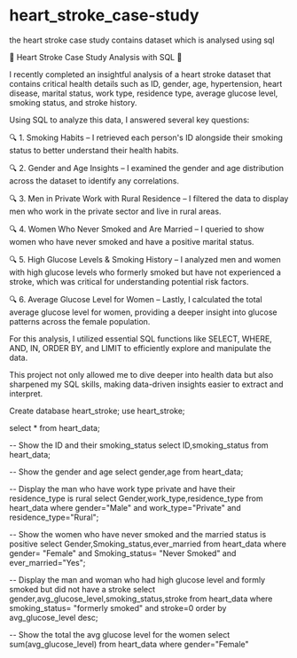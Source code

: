 # heart_stroke_case-study
the heart stroke case study contains dataset which is analysed using sql


🚨 Heart Stroke Case Study Analysis with SQL 🚨

I recently completed an insightful analysis of a heart stroke dataset that contains critical health details such as ID, gender, age, hypertension, heart disease, marital status, work type, residence type, average glucose level, smoking status, and stroke history.

Using SQL to analyze this data, I answered several key questions:

🔍 1. Smoking Habits – I retrieved each person's ID alongside their smoking status to better understand their health habits.

🔍 2. Gender and Age Insights – I examined the gender and age distribution across the dataset to identify any correlations.

🔍 3. Men in Private Work with Rural Residence – I filtered the data to display men who work in the private sector and live in rural areas.

🔍 4. Women Who Never Smoked and Are Married – I queried to show women who have never smoked and have a positive marital status.

🔍 5. High Glucose Levels & Smoking History – I analyzed men and women with high glucose levels who formerly smoked but have not experienced a stroke, which was critical for understanding potential risk factors.

🔍 6. Average Glucose Level for Women – Lastly, I calculated the total average glucose level for women, providing a deeper insight into glucose patterns across the female population.

For this analysis, I utilized essential SQL functions like SELECT, WHERE, AND, IN, ORDER BY, and LIMIT to efficiently explore and manipulate the data.

This project not only allowed me to dive deeper into health data but also sharpened my SQL skills, making data-driven insights easier to extract and interpret.

Create database heart_stroke;
use heart_stroke;

select * from heart_data;

-- Show the ID and their smoking_status
select ID,smoking_status
from heart_data;

-- Show the gender and age
select gender,age
from heart_data;

-- Display the man who have work type private and have their residence_type is rural
select Gender,work_type,residence_type
from heart_data
where gender="Male" and work_type="Private" and residence_type="Rural";

-- Show the women who have never smoked and the married status is positive
select Gender,Smoking_status,ever_married
from heart_data
where gender= "Female" and Smoking_status= "Never Smoked" and ever_married="Yes";

-- Display the man and woman who had high glucose level and formly smoked  but did not have a stroke 
select gender,avg_glucose_level,smoking_status,stroke
from heart_data
where smoking_status= "formerly smoked" and stroke=0
order by avg_glucose_level desc;

-- Show the total the avg glucose level for the women 
select sum(avg_glucose_level)
from heart_data
where gender="Female"

